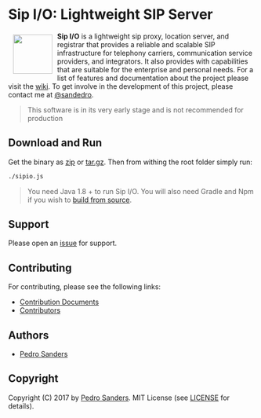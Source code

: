 # Sip I/O: Lightweight SIP Server

<a href="https://github.com/psanders/sipio"><img src="https://raw.githubusercontent.com/wiki/psanders/sipio/images/logo.png" align="left" hspace="10" vspace="5" width="80"></a>

**Sip I/O** is a lightweight sip proxy, location server, and registrar that provides a reliable and scalable SIP infrastructure for telephony carriers, communication service providers, and integrators. It also provides with capabilities that are suitable for the enterprise and personal needs. For a list of features and documentation about the project please visit the [wiki](https://github.com/psanders/sip.io/wiki/Home). To get involve in the development of this project, please contact me at [@sandedro](https://twitter.com/sandedro).

> This software is in its very early stage and is not recommended for production

## Download and Run

Get the binary as [zip](https://github.com/psanders/sipio/releases/download/1.0.0-M1/sipio.1.0.0-M1.zip) or [tar.gz](https://github.com/psanders/sipio/releases/download/1.0.0-M1/sipio.1.0.0-M1.tar.gz). Then from withing the root folder simply run:

```bash
./sipio.js
```

> You need Java 1.8 + to run Sip I/O. You will also need Gradle and Npm if you wish to [build from source](https://github.com/psanders/sipio/wiki/Installing-and-Running-the-Server).

## Support

Please open an [issue](https://github.com/psanders/sipio/issues) for support.

## Contributing

For contributing, please see the following links:

 - [Contribution Documents](https://github.com/psanders/sipio/blob/master/CONTRIBUTING.md)
 - [Contributors](https://github.com/psanders/sipio/graphs/contributors)

## Authors
 - [Pedro Sanders](https://github.com/psanders)

## Copyright
Copyright (C) 2017 by [Pedro Sanders](https://github.com/psanders). MIT License (see [LICENSE](https://github.com/psanders/sipio/blob/master/LICENSE) for details).
